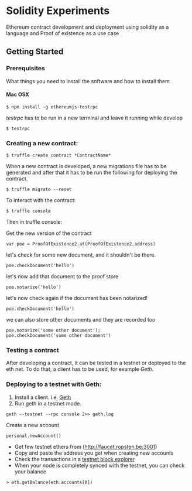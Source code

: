 # Solidity Experiments

Ethereum contract development and deployment using solidity as a language and Proof of existence as a use case

## Getting Started

### Prerequisites

What things you need to install the software and how to install them
    
#### Mac OSX

```
$ npm install -g ethereumjs-testrpc
```
*testrpc* has to be run in a new terminal and leave it running while develop
```
$ testrpc
```

### Creating a new contract:

```
$ truffle create contract *ContractName*
```
When a new contract is developed, a new migrations file has to be generated and after that it has to be run the following for deploying the contract.
```
$ truffle migrate --reset
```

To interact with the contract:
```
$ truffle console
```

Then in truffle console:

Get the new version of the contract
```
var poe = ProofOfExistence2.at(ProofOfExistence2.address)
```
let's check for some new document, and it shouldn't be there.
```
poe.checkDocument('hello')
```
let's now add that document to the proof store
```
poe.notarize('hello')
```
let's now check again if the document has been notarized!
```
poe.checkDocument('hello')
```
we can also store other documents and they are recorded too
```
poe.notarize('some other document');
poe.checkDocument('some other document')
```
### Testing a contract

After developing a contract, it can be tested in a testnet or deployed to the eth net. To do that, a client has to be used, for example *Geth*.

### Deploying to a testnet with Geth:

1. Install a client. i.e. [Geth](https://github.com/ethereum/go-ethereum/wiki/Building-Ethereum)
2. Run geth in a testnet mode.
```
geth --testnet --rpc console 2>> geth.log
```
Create a new account
```
personal.newAccount()
```
- Get few testnet ethers from (http://faucet.ropsten.be:3001)
- Copy and paste the address you get when creating new accounts
- Check the transactions in a [testnet block explorer](ropsten.etherscan.io)
- When your node is completely synced with the testnet, you can check your balance
```
> eth.getBalance(eth.accounts[0])
```
